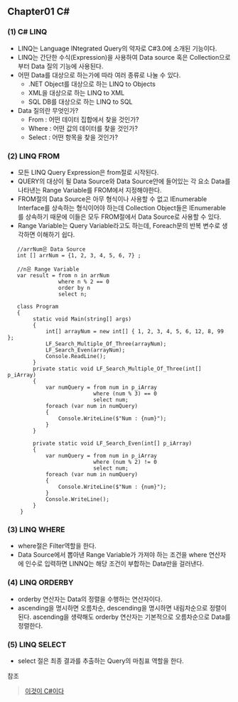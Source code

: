 ## Chapter01 C#  

### (1) C# LINQ
 - LINQ는 Language INtegrated Query의 약자로 C#3.0에 소개된 기능이다. 
 - LINQ는 간단한 수식(Expression)을 사용하여 Data source 혹은 Collection으로 부터 Data 질의 기능에 사용된다. 
 - 어떤 Data를 대상으로 하는가에 따라 여러 종류로 나눌 수 있다. 
   - .NET Object를 대상으로 하는 LINQ to Objects
   - XML을 대상으로 하는 LINQ to XML 
   - SQL DB를 대상으로 하는 LINQ to SQL
 - Data 질의란 무엇인가? 
   - From   : 어떤 데이터 집합에서 찾을 것인가? 
   - Where  : 어떤 값의 데이터를 찾을 것인가? 
   - Select : 어떤 항목을 찾을 것인가?          

### (2) LINQ FROM 
 - 모든 LINQ Query Expression은 from절로 시작된다. 
 - QUERY의 대상이 될 Data Source와 Data Source안에 들어있는 각 요소 Data를 나타낸는 Range Variable를 FROM에서 지정해야한다. 
 - FROM절의 Data Source은 아무 형식이나 사용할 수 없고 IEnumerable<T> Interface를 상속하는 형식이어야 하는데 Collection Object들은 IEnumerable<T>를 상속하기 때문에 이들은 모두 FROM절에서  Data Source로 사용할 수 있다. 
 - Range Variable는 Query Variable라고도 하는데, Foreach문의 반복 변수로 생각하면 이해하기 쉽다. 
```CSharp
   //arrNum은 Data Source
   int [] arrNum = {1, 2, 3, 4, 5, 6, 7} ; 
   
   //n은 Range Variable 
   var result = from n in arrNum 
                where n % 2 == 0
                order by n 
                select n;
```
```CSharp
   class Program
   {
        static void Main(string[] args)
        {
            int[] arrayNum = new int[] { 1, 2, 3, 4, 5, 6, 12, 8, 99 };
            LF_Search_Multiple_Of_Three(arrayNum);
            LF_Search_Even(arrayNum);
            Console.ReadLine();
        }
        private static void LF_Search_Multiple_Of_Three(int[] p_iArray)
        {
            var numQuery = from num in p_iArray
                           where (num % 3) == 0
                           select num;
            foreach (var num in numQuery)
            {
                Console.WriteLine($"Num : {num}");
            }
        }

        private static void LF_Search_Even(int[] p_iArray)
        {
            var numQuery = from num in p_iArray
                           where (num % 2) != 0
                           select num;
            foreach (var num in numQuery)
            {
                Console.WriteLine($"Num : {num}");
            }
            Console.WriteLine();
        }
    } 
```
### (3) LINQ WHERE 
 - where절은 Filter역할을 한다. 
 - Data Source에서 뽑아낸 Range Variable가 가져야 하는 조건을 where 연산자에 인수로 입력하면 LINNQ는 해당 조건이 부합하는 Data만을 걸러낸다.

### (4) LINQ ORDERBY 
 - orderby 연산자는 Data의 정렬을 수행하는 연산자이다.  
 - ascending을 명시하면 오름차순, descending을 명시하면 내림차순으로 정렬이 된다. ascending을 생략해도 orderby 연산자는 기본적으로 오름차순으로 Data를 정렬한다.
 
### (5) LINQ SELECT   
 - select 절은 최종 결과를 추출하는 Query의 마침표 역할을 한다. 
 
  참조   
  > [이것이 C#이다](https://www.aladin.co.kr/shop/wproduct.aspx?ItemId=260230941)   
      
